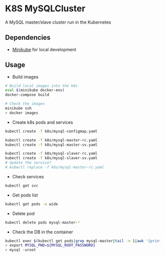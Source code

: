 # K8S MySQLCluster
A MySQL master/slave cluster run in the Kubernetes

## Dependencies
* [Minikube](https://minikube.sigs.k8s.io/docs/) for local development

## Usage
* Build images
```bash
# Build local images into the k8s
eval $(minikube docker-env)
docker-compose build

# Check the images
minikube ssh
> docker images
```

* Create k8s pods and services
```bash
kubectl create -f k8s/mysql-configmap.yaml

kubectl create -f k8s/mysql-master-rc.yaml
kubectl create -f k8s/mysql-master-sv.yaml

kubectl create -f k8s/mysql-slaver-rc.yaml
kubectl create -f k8s/mysql-slaver-sv.yaml
# Update the service?
# kubectl replace -f k8s/mysql-master-rc.yaml
```

* Check services
```bash
kubectl get svc
```

* Get pods list
```bash
kubectl get pods -o wide
```

* Delete pod
```bash
kubectl delete pods mysql-master-*
```

* Check the DB in the container
```bash
kubectl exec $(kubectl get pods|grep mysql-master|tail -n 1|awk '{print $1}') -it -- /bin/bash
> export MYSQL_PWD=${MYSQL_ROOT_PASSWORD}
> mysql -uroot
```

